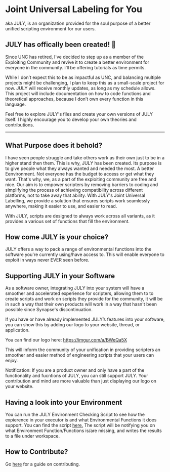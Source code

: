 # Joint Universal Labeling for You
aka JULY, is an organization provided for the soul purpose of a better unified scripting environment for our users.

## JULY has offically been created! 🎉

Since UNC has retired, I've decided to step up as a member of the Exploiting Community and revive it to create a better environment for everyone in the community. I’ll be offering tutorials as time permits.

While I don’t expect this to be as impactful as UNC, and balancing multiple projects might be challenging, I plan to keep this as a small-scale project for now.
JULY will receive monthly updates, as long as my schedule allows.
This project will include documentation on how to code functions and theoretical approaches, because I don’t own every function in this language.

Feel free to explore JULY's files and create your own versions of JULY itself. I highly encourage you to develop your own theories and contributions.

---
## What Purpose does it behold?
I have seen people struggle and take others work as their own just to be in a higher stand then them. 
This is why, JULY has been created. Its purpose is to give people what they always wanted and needed the most. A better Eenvironment. 
Not everyone has the budget to access or get what they want. That's why, we, as a part of the exploiting community are free and nice. Our aim is to empower scripters by removing barriers to coding and simplifying the process of achieving compatibility across different platforms, not to take away that ability. With JULY's Joint Universal Labelling, we provide a solution that ensures scripts work seamlessly anywhere, making it easier to use, and easier to read.

With JULY, scripts are designed to always work across all variants, as it provides a various set of functions that fill the environment. 


## How come JULY is your choice? 
JULY offers a way to pack a range of environmental functions into the software you're currently using/have access to. 
This will enable everyone to exploit in ways never EVER seen before.


## Supporting JULY in your Software
As a software owner, integrating JULY into your system will have a smoother and accelerated experience for scripters, allowing them to to create scripts and work on scripts they provide for the community, it will be in such a way that their own products will work in a way that hasn't been possible since Synapse's discontinuation.

If you have or have already implemented JULY’s features into your software, you can show this by adding our logo to your website, thread, or application.

You can find our logo here: https://imgur.com/a/BWeQa5X

This will inform the community of your unification in providing scripters an smoother and easier method of engineering scripts that your users can enjoy.

Notification: If you are a product owner and only have a part of the functionality and fucntions of JULY, you can still support JULY. Your contribution and mind are more valuable than just displaying our logo on your website.

## Having a look into your Environment

You can run the JULY Environment Checking Script to see how the expierence in your executor is and what Environmental Functions it does support.
You can find the script [here.](JULYEnvCheck.lua) The script will be notifying you on what Environment Function/Functions is/are missing, and writes the results to a file under workspace.

## How to Contribute?

Go [here](CONTRIBUTING.md) for a guide on contributing.
